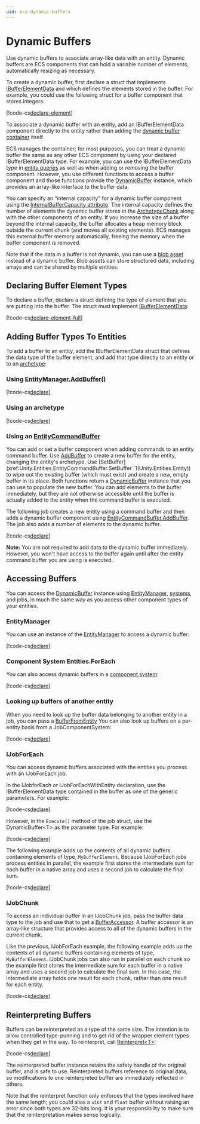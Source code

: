```yaml
---
uid: ecs-dynamic-buffers
---
```


# Dynamic Buffers

Use dynamic buffers to associate array-like data with an entity. Dynamic buffers are ECS components that can hold a variable number of elements, automatically resizing as necessary. 

To create a dynamic buffer, first declare a struct that implements [IBufferElementData](xref:Unity.Entities.IBufferElementData) and which defines the elements stored in the buffer. For example, you could use the following struct for a buffer component that stores integers:

[!code-cs[declare-element](../package/DocCodeSamples.Tests/DynamicBufferExamples.cs#declare-element)]

To associate a dynamic buffer with an entity, add an IBufferElementData component directly to the entity rather than adding the [dynamic buffer container](xref:Unity.Entities.DynamicBuffer`1) itself. 

ECS manages the container; for most purposes, you can treat a dynamic buffer the same as any other ECS component by using your declared IBufferElementData type. For example, you can use the IBufferElementData type in [entity queries](xref:Unity.Entities.EntityQuery) as well as when adding or removing the buffer component. However, you use different functions to access a buffer component and those functions provide the [DynamicBuffer](xref:Unity.Entities.DynamicBuffer`1) instance, which provides an array-like interface to the buffer data.

You can specify an “internal capacity" for a dynamic buffer component using the [InternalBufferCapacity attribute](xref:Unity.Entities.InternalBufferCapacityAttribute). The internal capacity defines the number of elements the dynamic buffer stores in the [ArchetypeChunk](xref:Unity.Entities.ArchetypeChunk) along with the other components of an entity. If you increase the size of a buffer beyond the internal capacity, the buffer allocates a heap memory block outside the current chunk (and moves all existing elements). ECS manages this external buffer memory automatically, freeing the memory when the buffer component is removed. 

Note that if the data in a buffer is not dynamic, you can use a [blob asset](xref:Unity.Entities.BlobBuilder) instead of a dynamic buffer. Blob assets can store structured data, including arrays and can be shared by multiple entities.
 
## Declaring Buffer Element Types

To declare a buffer, declare a struct defining the type of element that you are
putting into the buffer. The struct must implement [IBufferElementData](xref:Unity.Entities.IBufferElementData):

[!code-cs[declare-element-full](../package/DocCodeSamples.Tests/DynamicBufferExamples.cs#declare-element-full)]


## Adding Buffer Types To Entities

To add a buffer to an entity, add the IBufferElementData struct that defines the data type of the buffer element, and add that type directly to an entity or to an [archetype](xref:Unity.Entities.EntityArchetype):

### Using [EntityManager.AddBuffer()](xref:Unity.Enities.EntityManager.AddBuffer`1(Unity.Entities.Entity))

[!code-cs[declare](../package/DocCodeSamples.Tests/DynamicBufferExamples.cs#add-with-manager)]

### Using an archetype

[!code-cs[declare](../package/DocCodeSamples.Tests/DynamicBufferExamples.cs#add-with-archetype)]

### Using an [EntityCommandBuffer](xref:Unity.Entities.EntityCommandBuffer)

You can add or set a buffer component when adding commands to an entity command buffer. Use [AddBuffer](xref:Unity.Entities.EntityCommandBuffer.AddBuffer``1(Unity.Entities.Entity)) to create a new buffer for the entity, changing the entity's archetype. Use [SetBuffer](xref:Unity.Entities.EntityCommandBuffer.SetBuffer``1(Unity.Entities.Entity)) to wipe out the existing buffer (which must exist) and create a new, empty buffer in its place. Both functions return a [DynamicBuffer](xref:Unity.Entities.DynamicBuffer`1) instance that you can use to populate the new buffer. You can add elements to the buffer immediately, but they are not otherwise accessible until the buffer is actually added to the entity when the command buffer is executed.

The following job creates a new entity using a command buffer and then adds a dynamic buffer component using [EntityCommandBuffer.AddBuffer](xref:Unity.Entities.EntityCommandBuffer.AddBuffer``1(Unity.Entities.Entity)). The job also adds a number of elements to the dynamic buffer. 

[!code-cs[declare](../package/DocCodeSamples.Tests/DynamicBufferExamples.cs#add-in-job)]

**Note:** You are not required to add data to the dynamic buffer immediately. However, you won't have access to the buffer again until after the entity command buffer you are using is executed.

## Accessing Buffers

You can access the [DynamicBuffer](xref:Unity.Entities.DynamicBuffer`1) instance using [EntityManager](xref:Unity.Entities.EntityManager), [systems](ecs_systems.md), and jobs, in much the same way as you access other component types of your entities. 

### EntityManager

You can use an instance of the [EntityManager](xref:Unity.Entities.EntityManager) to access a dynamic buffer:

[!code-cs[declare](../package/DocCodeSamples.Tests/DynamicBufferExamples.cs#access-manager)]

### Component System Entities.ForEach

You can also access dynamic buffers in a [component system](xref:Unity.Entities.ComponentSystem):

[!code-cs[declare](../package/DocCodeSamples.Tests/DynamicBufferExamples.cs#access-buffer-system)]

### Looking up buffers of another entity

When you need to look up the buffer data belonging to another entity in a job, you can pass a [BufferFromEntity](xref:Unity.Entities.BufferFromEntity`1) 
You can also look up buffers on a per-entity basis from a JobComponentSystem:

[!code-cs[declare](../package/DocCodeSamples.Tests/DynamicBufferExamples.cs#lookup-snippet)]

### IJobForEach

You can access dynamic buffers associated with the entities you process with an IJobForEach job. 

In the IJobforEach or IJobForEachWithEntity declaration, use the IBufferElementData type contained in the buffer as one of the generic parameters. For example:

[!code-cs[declare](../package/DocCodeSamples.Tests/DynamicBufferExamples.cs#declare-ijfe-with-buffer)]

However, in the `Execute()` method of the job struct, use the DynamicBuffer&lt;T&gt; as the parameter type. For example:

[!code-cs[declare](../package/DocCodeSamples.Tests/DynamicBufferExamples.cs#declare-ijfe-execute-method)]
 
 The following example adds up the contents of all dynamic buffers containing elements of type, `MyBufferElement`. Because IJobForEach jobs process entities in parallel, the example first stores the intermediate sum for each buffer in a native array and uses a second job to calculate the final sum.
 
[!code-cs[declare](../package/DocCodeSamples.Tests/DynamicBufferExamples.cs#access-ijfe)]

### IJobChunk

To access an individual buffer in an IJobChunk job, pass the buffer data type to the job and use that to get a [BufferAccessor](xref:Unity.Entities.BufferAccessor`1). A buffer accessor is an array-like structure that provides access to all of the dynamic buffers in the current chunk. 

 Like the previous, IJobForEach example, the following example adds up the contents of all dynamic buffers containing elements of type, `MyBufferElement`. IJobChunk jobs can also run in parallel on each chunk so the example first stores the intermediate sum for each buffer in a native array and uses a second job to calculate the final sum. In this case, the intermediate array holds one result for each chunk, rather than one result for each entity.

[!code-cs[declare](../package/DocCodeSamples.Tests/DynamicBufferExamples.cs#access-chunk-job)]

## Reinterpreting Buffers

Buffers can be reinterpreted as a type of the same size. The intention is to
allow controlled type-punning and to get rid of the wrapper element types when
they get in the way. To reinterpret, call [Reinterpret&lt;T&gt;](xref:Unity.Entities.DynamicBuffer`1.Reinterpret*):

[!code-cs[declare](../package/DocCodeSamples.Tests/DynamicBufferExamples.cs#reinterpret-snippet)]

The reinterpreted buffer instance retains the safety handle of the original
buffer, and is safe to use. Reinterpreted buffers reference to original data, so
modifications to one reinterpreted buffer are immediately reflected in
others.

Note that the reinterpret function only enforces that the types involved have the same length; you could alias a `uint` and `float` buffer without raising an error since both types are 32-bits long. It is your responsibility to make sure that the reinterpretation makes sense logically.


